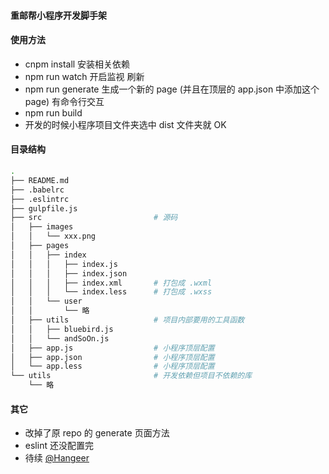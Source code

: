 #### 重邮帮小程序开发脚手架

#### 使用方法
+   cnpm install 安装相关依赖
+   npm run watch 开启监视 刷新
+   npm run generate 生成一个新的 page (并且在顶层的 app.json 中添加这个 page) 有命令行交互
+   npm run build 
+   开发的时候小程序项目文件夹选中 dist 文件夹就 OK

#### 目录结构

```bash
.
├── README.md
├── .babelrc
├── .eslintrc
├── gulpfile.js
├── src                         # 源码
│   ├── images
│   │   └── xxx.png
│   ├── pages
│   │   ├── index
│   │   │   ├── index.js
│   │   │   ├── index.json
│   │   │   ├── index.xml       # 打包成 .wxml
│   │   │   └── index.less      # 打包成 .wxss
│   │   └── user
│   │       └── 略
│   ├── utils                   # 项目内部要用的工具函数
│   │   ├── bluebird.js         
│   │   └── andSoOn.js
│   ├── app.js                  # 小程序顶层配置   
│   ├── app.json                # 小程序顶层配置
│   └── app.less                # 小程序顶层配置
└── utils                       # 开发依赖但项目不依赖的库
    └── 略
```

#### 其它
+   改掉了原 repo 的 generate 页面方法
+   eslint 还没配置完
+   待续
[@Hangeer](https://github.com/Hangeer)